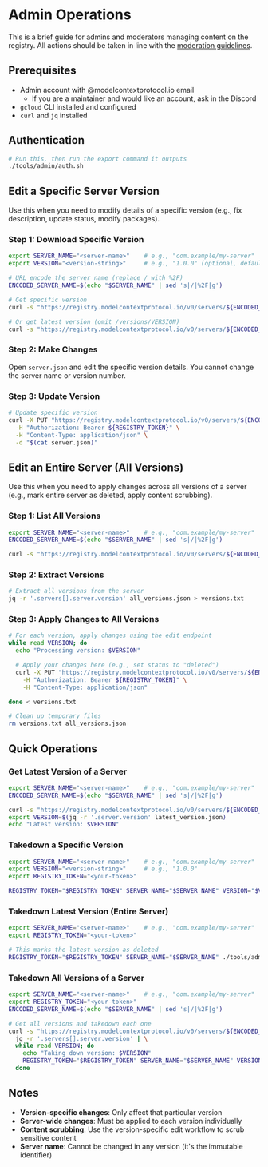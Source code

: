 # Admin Operations

This is a brief guide for admins and moderators managing content on the registry. All actions should be taken in line with the [moderation guidelines](moderation-guidelines.md).

## Prerequisites

- Admin account with @modelcontextprotocol.io email
  - If you are a maintainer and would like an account, ask in the Discord
- `gcloud` CLI installed and configured
- `curl` and `jq` installed

## Authentication

```bash
# Run this, then run the export command it outputs
./tools/admin/auth.sh
```

## Edit a Specific Server Version

Use this when you need to modify details of a specific version (e.g., fix description, update status, modify packages).

### Step 1: Download Specific Version

```bash
export SERVER_NAME="<server-name>"    # e.g., "com.example/my-server"
export VERSION="<version-string>"     # e.g., "1.0.0" (optional, defaults to latest)

# URL encode the server name (replace / with %2F)
ENCODED_SERVER_NAME=$(echo "$SERVER_NAME" | sed 's|/|%2F|g')

# Get specific version
curl -s "https://registry.modelcontextprotocol.io/v0/servers/${ENCODED_SERVER_NAME}/versions/${VERSION}" > server.json

# Or get latest version (omit /versions/VERSION)
curl -s "https://registry.modelcontextprotocol.io/v0/servers/${ENCODED_SERVER_NAME}" > server.json
```

### Step 2: Make Changes

Open `server.json` and edit the specific version details. You cannot change the server name or version number.

### Step 3: Update Version

```bash
# Update specific version
curl -X PUT "https://registry.modelcontextprotocol.io/v0/servers/${ENCODED_SERVER_NAME}/versions/${VERSION}" \
  -H "Authorization: Bearer ${REGISTRY_TOKEN}" \
  -H "Content-Type: application/json" \
  -d "$(cat server.json)"

```

## Edit an Entire Server (All Versions)

Use this when you need to apply changes across all versions of a server (e.g., mark entire server as deleted, apply content scrubbing).

### Step 1: List All Versions

```bash
export SERVER_NAME="<server-name>"    # e.g., "com.example/my-server"
ENCODED_SERVER_NAME=$(echo "$SERVER_NAME" | sed 's|/|%2F|g')

curl -s "https://registry.modelcontextprotocol.io/v0/servers/${ENCODED_SERVER_NAME}/versions" > all_versions.json
```

### Step 2: Extract Versions

```bash
# Extract all versions from the server
jq -r '.servers[].server.version' all_versions.json > versions.txt
```

### Step 3: Apply Changes to All Versions

```bash
# For each version, apply changes using the edit endpoint
while read VERSION; do
  echo "Processing version: $VERSION"

  # Apply your changes here (e.g., set status to "deleted")
  curl -X PUT "https://registry.modelcontextprotocol.io/v0/servers/${ENCODED_SERVER_NAME}/versions/${VERSION}?status=deleted" \
    -H "Authorization: Bearer ${REGISTRY_TOKEN}" \
    -H "Content-Type: application/json"

done < versions.txt

# Clean up temporary files
rm versions.txt all_versions.json
```

## Quick Operations

### Get Latest Version of a Server

```bash
export SERVER_NAME="<server-name>"    # e.g., "com.example/my-server"
ENCODED_SERVER_NAME=$(echo "$SERVER_NAME" | sed 's|/|%2F|g')

curl -s "https://registry.modelcontextprotocol.io/v0/servers/${ENCODED_SERVER_NAME}" > latest_version.json
export VERSION=$(jq -r '.server.version' latest_version.json)
echo "Latest version: $VERSION"
```

### Takedown a Specific Version

```bash
export SERVER_NAME="<server-name>"    # e.g., "com.example/my-server"
export VERSION="<version-string>"     # e.g., "1.0.0"
export REGISTRY_TOKEN="<your-token>"

REGISTRY_TOKEN="$REGISTRY_TOKEN" SERVER_NAME="$SERVER_NAME" VERSION="$VERSION" ./tools/admin/takedown.sh
```

### Takedown Latest Version (Entire Server)

```bash
export SERVER_NAME="<server-name>"    # e.g., "com.example/my-server"
export REGISTRY_TOKEN="<your-token>"

# This marks the latest version as deleted
REGISTRY_TOKEN="$REGISTRY_TOKEN" SERVER_NAME="$SERVER_NAME" ./tools/admin/takedown.sh
```

### Takedown All Versions of a Server

```bash
export SERVER_NAME="<server-name>"    # e.g., "com.example/my-server"
export REGISTRY_TOKEN="<your-token>"
ENCODED_SERVER_NAME=$(echo "$SERVER_NAME" | sed 's|/|%2F|g')

# Get all versions and takedown each one
curl -s "https://registry.modelcontextprotocol.io/v0/servers/${ENCODED_SERVER_NAME}/versions" | \
  jq -r '.servers[].server.version' | \
  while read VERSION; do
    echo "Taking down version: $VERSION"
    REGISTRY_TOKEN="$REGISTRY_TOKEN" SERVER_NAME="$SERVER_NAME" VERSION="$VERSION" ./tools/admin/takedown.sh
  done
```

## Notes

- **Version-specific changes**: Only affect that particular version
- **Server-wide changes**: Must be applied to each version individually  
- **Content scrubbing**: Use the version-specific edit workflow to scrub sensitive content
- **Server name**: Cannot be changed in any version (it's the immutable identifier)
